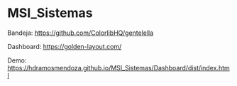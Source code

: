 # MSI_Sistemas

Bandeja: https://github.com/ColorlibHQ/gentelella

Dashboard: https://golden-layout.com/


Demo: https://hdramosmendoza.github.io/MSI_Sistemas/Dashboard/dist/index.html